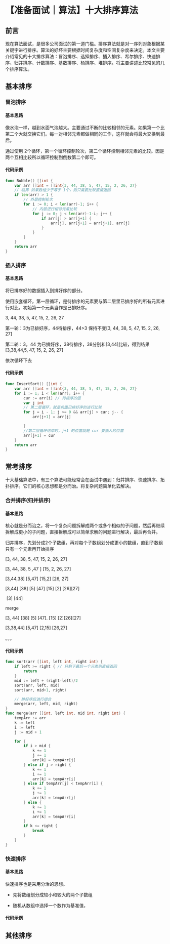 # 【准备面试｜算法】十大排序算法

## 前言

现在算法面试，是很多公司面试的第一道门槛。排序算法就是对一序列对象根据某关键字进行排序。算法的好坏主要根据时间复杂度和空间复杂度来决定。本文主要介绍常见的十大排序算法：冒泡排序、选择排序、插入排序、希尔排序、快速排序、归并排序、计数排序、基数排序、桶排序、堆排序。将主要讲述比较常见的几个排序算法。

## 基本排序

### 冒泡排序

#### 基本思路

像水泡一样，越到水面气泡越大。主要通过不断的比较相邻的元素。如果第一个比第二个大就交换它们。每一对相邻元素都做相同的工作，这样就会将最大交换到最后。

通过使用 2个循环，第一个循环控制轮次，第二个循环控制相邻元素的比较。因是两个互相比较所以循环控制到倒数第二个即可。

#### 代码示例

```go
func Bubble() []int {
    var arr []int = []int{3, 44, 38, 5, 47, 15, 2, 26, 27}
    // 临界 如果数组少于等于 1个，则只需要比较直接返回
    if len(arr) > 1 {
        // 外层控制轮次
        for i := 0; i < len(arr)-1; i++ {
            // 内层进行相邻元素比较
            for j := 0; j < len(arr)-1-i; j++ {
                if arr[j] > arr[j+1] {
                    arr[j], arr[j+1] = arr[j+1], arr[j]
                }
            }
        }
    }
    return arr
}
```

### 插入排序

#### 基本思路

将已排序好的数据插入到排好序的部分。

使用嵌套循环，第一层循环，是待排序的元素要与第二层里已排序好的所有元素进行对比。初始第一个元素当作是已排好序。

3, 44, 38, 5, 47, 15, 2, 26, 27

第一轮：3为已排好序，44待排序，44>3 保持不变[3, 44, 38, 5, 47, 15, 2, 26, 27]

第二轮：3，44 为已排好序，38待排序，38分别和[3,44]比较，得到结果 [3,38,44,5, 47, 15, 2, 26, 27]

依次循环下去

#### 代码示例

```go
func InsertSort() []int {
    var arr []int = []int{3, 44, 38, 5, 47, 15, 2, 26, 27}
    for i := 1; i < len(arr); i++ {
        cur := arr[i] // 待排序的值
        var j int
        // 第二层循环，就是前面已排好序的进行比较
        for j = i - 1; j >= 0 && arr[j] > cur; j-- {
            arr[j+1] = arr[j]

        }
        //第二层循环结束时，j+1 的位置就是 cur 要插入的位置
        arr[j+1] = cur
    }
    return arr
}
```

## 常考排序

十大基础算法中，有三个算法可能经常会在面试中遇到：归并排序、快速排序、拓扑排序。它们的核心思想都是分而治。将复杂问题简单化去解决。

### 合并排序(归并排序)

#### 基本思路

核心就是分而治之，将一个复杂问题拆解成两个或多个相似的子问题，然后再继续拆解成更小的子问题，直接拆解成可以简单求解的问题进行解决，最后再合并。

归并排序，先划分成2个子数组，再对每个子数组划分成更小的数组，直到子数组只有一个元素再开始排序

[3, 44, 38, 5, 47, 15, 2, 26, 27]

[3, 44, 38, 5 ,47 ] [15, 2, 26, 27]

[3,44,38] [5,47] [15,2] [26, 27]

[3,44] [38] [5] [47] [15] [2] [26][27]

 [3] [44]    

merge

[3, 44] [38] [5] [47]. [15] [2][26][27]

[3,38,44] [5,47] [2,15] [26,27]

。。。                           

#### 代码示例

```go
func sort(arr []int, left int, right int) {
    if left >= right { // 只剩下最后一个元素则直接返回
        return
    }
    mid := left + (right-left)/2
    sort(arr, left, mid)
    sort(arr, mid+1, right)

    // 排好序后进行组合
    merge(arr, left, mid, right)
}
func merge(arr []int, left int, mid int, right int) {
    tempArr := arr
    k := left
    i := left
    j := mid + 1

    for {
        if i > mid {
            k += 1
            j += 1
            arr[k] = tempArr[j]
        } else if j > right {
            k += 1
            i += 1
            arr[k] = tempArr[i]
        } else if tempArr[j] < tempArr[i] {
            k += 1
            j += 1
            arr[k] = tempArr[j]
        } else {
            k += 1
            i += 1
            arr[k] = tempArr[i]
        }
        if k <= right {
            break
        }
    }
}
```

### 快速排序

#### 基本思路

快速排序也是采用分治的思想。

- 先将数组划分成较小和较大的两个子数组

- 随机从数组中选择一个数作为基准值，

#### 代码示例

## 其他排序
